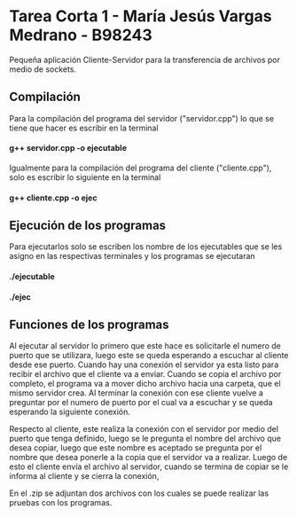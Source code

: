 # Tarea Corta 1 - María Jesús Vargas Medrano - B98243

Pequeña aplicación Cliente-Servidor para la transferencia de archivos por medio de sockets.


## Compilación

Para la compilación del programa del servidor ("servidor.cpp") lo que se tiene que hacer es escribir en la terminal 
#### g++ servidor.cpp -o ejecutable
Igualmente para la compilación del programa del cliente ("cliente.cpp"), solo es escribir lo siguiente en la terminal
#### g++ cliente.cpp -o ejec

## Ejecución de los programas

Para ejecutarlos solo se escriben los nombre de los ejecutables que se les asigno en las respectivas terminales y los programas se ejecutaran
#### ./ejecutable
#### ./ejec

## Funciones de los programas
Al ejecutar al servidor lo primero que este hace es solicitarle el numero de puerto que se utilizara, luego este se queda esperando a escuchar al cliente desde ese puerto. Cuando hay una conexión el servidor ya esta listo para recibir el archivo que el cliente va a enviar. Cuando se copia el archivo por completo, el programa va a mover dicho archivo hacia una carpeta, que el mismo servidor crea. Al terminar la conexión con ese cliente vuelve a preguntar por el numero de puerto por el cual va a escuchar y se queda esperando la siguiente conexión.

Respecto al cliente, este realiza la conexión con el servidor por medio del puerto que tenga definido, luego se le pregunta el nombre del archivo que desea copiar, luego que este nombre es aceptado se pregunta por el nombre que desea ponerle a la copia que el servidor va a realizar. Luego de esto el cliente envía el archivo al servidor, cuando se termina de copiar se le informa al cliente y se cierra la conexión,

En el .zip se adjuntan dos archivos con los cuales se puede realizar las pruebas con los programas.
